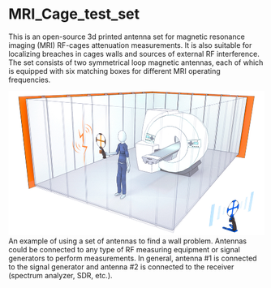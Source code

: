 # MRI_Cage_test_set
This is an open-source 3d printed antenna set for magnetic resonance imaging (MRI) RF-cages attenuation measurements. It is also suitable for localizing breaches in cages walls and sources of external RF interference. The set consists of two symmetrical loop magnetic antennas, each of which is equipped with six matching boxes for different MRI operating frequencies.

![Photo of the antennas set](/Pictures/01_Cage.jpg)
An example of using a set of antennas to find a wall problem. Antennas could be connected to any type of RF measuring equipment or signal generators to perform measurements. In general, antenna #1 is connected to the signal generator and antenna #2 is connected to the receiver (spectrum analyzer, SDR, etc.).

